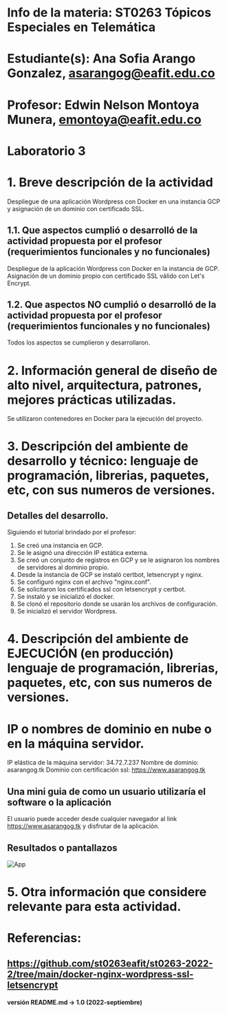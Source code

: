 # Info de la materia: ST0263 Tópicos Especiales en Telemática
#
# Estudiante(s): Ana Sofia Arango Gonzalez, asarangog@eafit.edu.co
#
# Profesor: Edwin Nelson Montoya Munera, emontoya@eafit.edu.co
#
# Laboratorio 3
#
# 1. Breve descripción de la actividad
Despliegue de una aplicación Wordpress con Docker en una instancia GCP y asignación de un dominio con certificado SSL.

## 1.1. Que aspectos cumplió o desarrolló de la actividad propuesta por el profesor (requerimientos funcionales y no funcionales)
Despliegue de la aplicación Wordpress con Docker en la instancia de GCP. Asignación de un dominio propio con certificado SSL válido con Let's Encrypt.

## 1.2. Que aspectos NO cumplió o desarrolló de la actividad propuesta por el profesor (requerimientos funcionales y no funcionales)
Todos los aspectos se cumplieron y desarrollaron.

# 2. Información general de diseño de alto nivel, arquitectura, patrones, mejores prácticas utilizadas.
Se utilizaron contenedores en Docker para la ejecución del proyecto.

# 3. Descripción del ambiente de desarrollo y técnico: lenguaje de programación, librerias, paquetes, etc, con sus numeros de versiones.

## Detalles del desarrollo.
Siguiendo el tutorial brindado por el profesor:
1. Se creó una instancia en GCP.
2. Se le asignó una dirección IP estática externa.
3. Se creó un conjunto de registros en GCP y se le asignaron los nombres de servidores al dominio propio.
4. Desde la instancia de GCP se instaló certbot, letsencrypt y nginx.
5. Se configuró nginx con el archivo "nginx.conf".
6. Se solicitaron los certificados ssl con letsencrypt y certbot.
7. Se instaló y se inicializó el docker.
8. Se clonó el repositorio donde se usarán los archivos de configuración.
9. Se inicializó el servidor Wordpress.

# 4. Descripción del ambiente de EJECUCIÓN (en producción) lenguaje de programación, librerias, paquetes, etc, con sus numeros de versiones.

# IP o nombres de dominio en nube o en la máquina servidor.
IP elástica de la máquina servidor: 34.72.7.237
Nombre de dominio: asarangog.tk
Dominio con certificación ssl: https://www.asarangog.tk

## Una mini guia de como un usuario utilizaría el software o la aplicación
El usuario puede acceder desde cualquier navegador al link https://www.asarangog.tk y disfrutar de la aplicación.

## Resultados o pantallazos
![App](https://user-images.githubusercontent.com/37346028/191159573-394807f6-c804-4dfe-9089-1c98ef1cb0ba.PNG)

# 5. Otra información que considere relevante para esta actividad.

# Referencias:
## https://github.com/st0263eafit/st0263-2022-2/tree/main/docker-nginx-wordpress-ssl-letsencrypt

#### versión README.md -> 1.0 (2022-septiembre)
